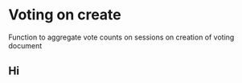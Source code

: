 # Voting on create

Function to aggregate vote counts on sessions on creation of voting document

## Hi
